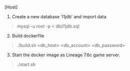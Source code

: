 [Host]
1. Create a new database 'l1jdb' and import data
> mysql -u root -p < db/l1jdb.sql

2. Build dockerfile
> ./build.sh <db_host> <db_account> <db_password>

3. Start the docker image as Lineage 7.6c game server.
> ./start.sh 
